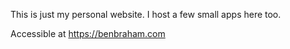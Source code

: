 This is just my personal website. I host a few small apps here too.

Accessible at https://benbraham.com
